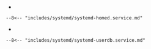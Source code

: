 -   

    --8<-- "includes/systemd/systemd-homed.service.md"

-   

    --8<-- "includes/systemd/systemd-userdb.service.md"
